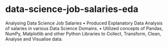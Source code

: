# data-science-job-salaries-eda
Analysing Data Science Job Salaries
•	Produced Explanatory Data Analysis of salaries in various Data Science Domains.
•	Utilized concepts of Pandas, NumPy, Matplotlib and other Python Libraries to Collect, Transform, Clean, Analyse and Visualise data.  
